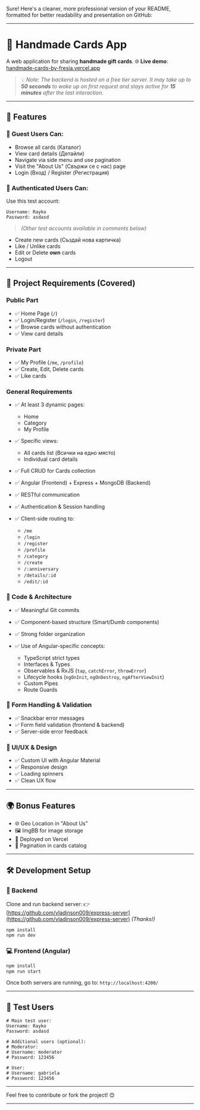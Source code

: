 Sure! Here's a cleaner, more professional version of your README, formatted for better readability and presentation on GitHub:

---

# 🎨 Handmade Cards App

A web application for sharing **handmade gift cards**.
🌐 **Live demo**: [handmade-cards-by-fresia.vercel.app](https://handmade-cards-by-fresia.vercel.app/)

> 💡 _Note: The backend is hosted on a free tier server. It may take up to **50 seconds** to wake up on first request and stays active for **15 minutes** after the last interaction._

---

## 🚀 Features

### 🧑 Guest Users Can:

- Browse all cards (Каталог)
- View card details (Детайли)
- Navigate via side menu and use pagination
- Visit the "About Us" (Свържи се с нас) page
- Login (Вход) / Register (Регистрация)

### 🔐 Authenticated Users Can:

Use this test account:

```
Username: Rayko
Password: asdasd
```

> _(Other test accounts available in comments below)_

- Create new cards (Създай нова картичка)
- Like / Unlike cards
- Edit or Delete **own** cards
- Logout

---

## 🧪 Project Requirements (Covered)

### Public Part

- ✅ Home Page (`/`)
- ✅ Login/Register (`/login`, `/register`)
- ✅ Browse cards without authentication
- ✅ View card details

### Private Part

- ✅ My Profile (`/me`, `/profile`)
- ✅ Create, Edit, Delete cards
- ✅ Like cards

### General Requirements

- ✅ At least 3 dynamic pages:

  - Home
  - Category
  - My Profile

- ✅ Specific views:

  - All cards list (Всички на едно място)
  - Individual card details

- ✅ Full CRUD for Cards collection
- ✅ Angular (Frontend) + Express + MongoDB (Backend)
- ✅ RESTful communication
- ✅ Authentication & Session handling
- ✅ Client-side routing to:

  - `/me`
  - `/login`
  - `/register`
  - `/profile`
  - `/category`
  - `/create`
  - `/:anniversary`
  - `/details/:id`
  - `/edit/:id`

### 🧱 Code & Architecture

- ✅ Meaningful Git commits
- ✅ Component-based structure (Smart/Dumb components)
- ✅ Strong folder organization
- ✅ Use of Angular-specific concepts:

  - TypeScript strict types
  - Interfaces & Types
  - Observables & RxJS (`tap`, `catchError`, `throwError`)
  - Lifecycle hooks (`ngOnInit`, `ngOnDestroy`, `ngAfterViewInit`)
  - Custom Pipes
  - Route Guards

### 🧪 Form Handling & Validation

- ✅ Snackbar error messages
- ✅ Form field validation (frontend & backend)
- ✅ Server-side error feedback

### 💅 UI/UX & Design

- ✅ Custom UI with Angular Material
- ✅ Responsive design
- ✅ Loading spinners
- ✅ Clean UX flow

---

## 🌍 Bonus Features

- 🌐 Geo Location in "About Us"
- 🖼️ ImgBB for image storage
- 🚀 Deployed on Vercel
- 📄 Pagination in cards catalog

---

## 🛠 Development Setup

### 🔧 Backend

Clone and run backend server:
👉 [https://github.com/vladinson009/express-server](https://github.com/vladinson009/express-server) _(Thanks!)_

```bash
npm install
npm run dev
```

### 💻 Frontend (Angular)

```bash
npm install
npm run start
```

Once both servers are running, go to:
`http://localhost:4200/`

---

## 🧪 Test Users

```plaintext
# Main test user:
Username: Rayko
Password: asdasd

# Additional users (optional):
# Moderator:
# Username: moderator
# Password: 123456

# User:
# Username: gabriela
# Password: 123456
```

---

Feel free to contribute or fork the project! 😊

---

